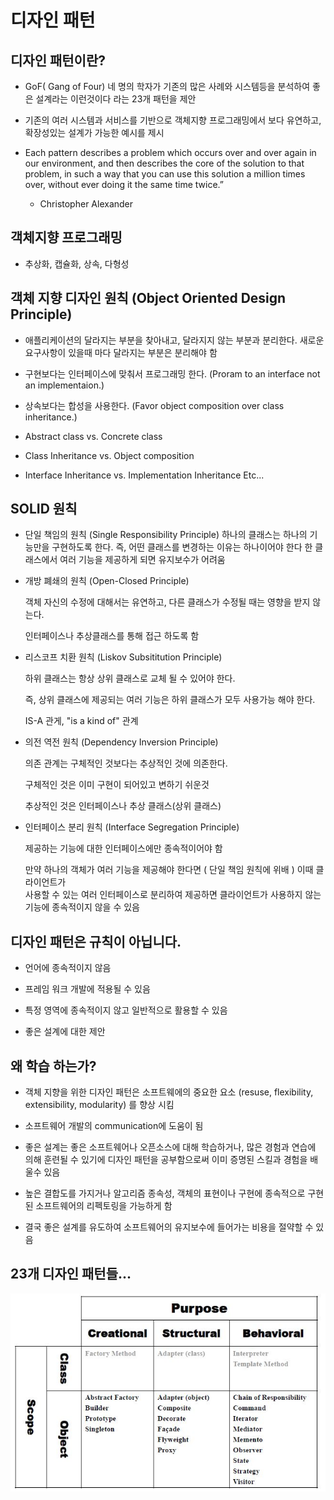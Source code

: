 # 디자인 패턴

## 디자인 패턴이란?

- GoF( Gang of Four) 네 명의 학자가 기존의 많은 사례와 시스템등을 분석하여 좋은 설계라는 이런것이다 라는 23개 패턴을 제안

- 기존의 여러 시스템과 서비스를 기반으로 객체지향 프로그래밍에서 보다 유연하고, 확장성있는 설계가 가능한 예시를 제시

-  Each pattern describes a problem which occurs over and over again in our environment, 
  and then describes the core of the solution to that problem, in such a way 
  that you can use this solution a million times over, without ever doing it the same time twice.”
   - Christopher Alexander


## 객체지향 프로그래밍 

- 추상화, 캡슐화, 상속, 다형성


## 객체 지향 디자인 원칙 (Object Oriented Design Principle)

- 애플리케이션의 달라지는 부분을 찾아내고, 달라지지 않는 부분과 분리한다.
 새로운 요구사항이 있을때 마다 달라지는 부분은 분리해야 함

- 구현보다는 인터페이스에 맞춰서 프로그래밍 한다.
(Proram to an interface not an implementaion.)

- 상속보다는 합성을 사용한다. 
(Favor object composition over class inheritance.)

- Abstract class vs. Concrete class

- Class Inheritance vs. Object composition

- Interface Inheritance vs. Implementation Inheritance Etc...


## SOLID 원칙

- 단일 책임의 원칙 (Single Responsibility Principle)
    하나의 클래스는 하나의 기능만을 구현하도록 한다. 즉, 어떤 클래스를 변경하는 이유는 하나이어야  한다
    한 클래스에서 여러 기능을 제공하게 되면 유지보수가 어려움

- 개방 폐쇄의 원칙 (Open-Closed Principle)

    객체 자신의 수정에 대해서는 유연하고, 다른 클래스가 수정될 때는 영향을 받지 않는다.

    인터페이스나 추상클래스를 통해 접근 하도록 함
  
- 리스코프 치환 원칙 (Liskov Subsititution Principle)

    하위 클래스는 항상 상위 클래스로 교체 될 수 있어야 한다.

    즉, 상위 클래스에 제공되는 여러 기능은 하위 클래스가 모두 사용가능 해야 한다.
    
    IS-A 관게, "is a kind of" 관계

- 의전 역전 원칙 (Dependency Inversion Principle)

    의존 관계는 구체적인 것보다는 추상적인 것에 의존한다.

    구체적인 것은 이미 구현이 되어있고 변하기 쉬운것

    추상적인 것은 인터페이스나 추상 클래스(상위 클래스)

- 인터페이스 분리 원칙 (Interface Segregation Principle)
  
    제공하는 기능에 대한 인터페이스에만 종속적이어야 함

    만약 하나의 객체가 여러 기능을 제공해야 한다면 ( 단일 책임 원칙에 위배 ) 이때 클라이언트가  
    사용할 수 있는 여러 인터페이스로 분리하여 제공하면 클라이언트가 사용하지 않는 기능에 
    종속적이지 않을 수 있음

## 디자인 패턴은 규칙이 아닙니다. 

- 언어에 종속적이지 않음

- 프레임 워크 개발에 적용될 수 있음

- 특정 영역에 종속적이지 않고 일반적으로 활용할 수 있음

- 좋은 설계에 대한 제안

## 왜 학습 하는가?

- 객체 지향을 위한 디자인 패턴은 소프트웨에의 중요한 요소 (resuse, flexibility, extensibility, modularity) 를 향상 시킴

- 소프트웨어 개발의 communication에 도움이 됨

- 좋은 설계는 좋은 소프트웨어나 오픈소스에 대해 학습하거나, 많은 경험과 연습에 의해 훈련될 수 있기에 디자인 패턴을 공부함으로써 이미 증명된 스킬과 경험을 배울수 있음

- 높은 결합도를 가지거나 알고리즘 종속성, 객체의 표현이나 구현에 종속적으로 구현된 소프트웨어의 리펙토링을 가능하게 함

- 결국 좋은 설계를 유도하여 소프트웨어의 유지보수에 들어가는 비용을 절약할 수 있음

## 23개 디자인 패턴들...

![designpattern](./img/designpatternscope.JPG)
